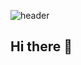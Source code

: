 ![header](https://capsule-render.vercel.app/api?type=waving&height=200&color=gradient&customColorList=2&text=Secuho&fontSize=50&fontAlign=75&fontAlignY=33.1)

## Hi there 👋

<!--
**secuho/secuho** is a ✨ _special_ ✨ repository because its `README.md` (this file) appears on your GitHub profile.

Here are some ideas to get you started:

- 🔭 I’m currently working on ...
- 🌱 I’m currently learning ...
- 👯 I’m looking to collaborate on ...
- 🤔 I’m looking for help with ...
- 💬 Ask me about ...
- 📫 How to reach me: ...
- 😄 Pronouns: ...
- ⚡ Fun fact: ...
-->
